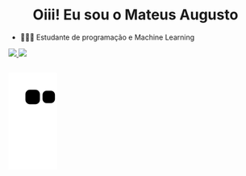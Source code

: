 <h1 align="center">Oiii! Eu sou o Mateus Augusto</h1>

- 👨🏻‍💻 Estudante de programação e Machine Learning 

 <div>
  <a href="https://github.com/Mateus-AAC">
  <img height="160em" src="https://github-readme-stats.vercel.app/api?username=Mateus-AAC&show_icons=true&theme=blue-green&include_all_commits=true&count_private=true"/>
    <img height="160em" src="https://github-readme-stats.vercel.app/api/top-langs/?username=Mateus-AAC&layout=compact&langs_count=7&theme=blue-green"/>
</div>

  ##

  ![Snake animation](https://github.com/rafaballerini/rafaballerini/blob/output/github-contribution-grid-snake.svg)
 
</div>

